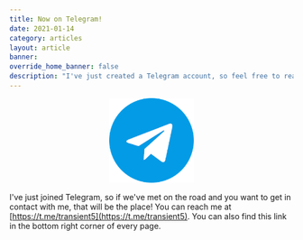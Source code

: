```yaml
---
title: Now on Telegram!
date: 2021-01-14
category: articles
layout: article
banner: 
override_home_banner: false
description: "I've just created a Telegram account, so feel free to reach out!" 
---
```


<div class="mb-5" style="margin: 0 auto; width: 150px; text-align:center">
    <img src="/assets/img/telegram-large.png" class="img-fluid" />
</div>

I've just joined Telegram, so if we've met on the road and you want to get in contact with me, that will be the place! You can reach me at [https://t.me/transient5](https://t.me/transient5). You can also find this link in the bottom right corner of every page. 
